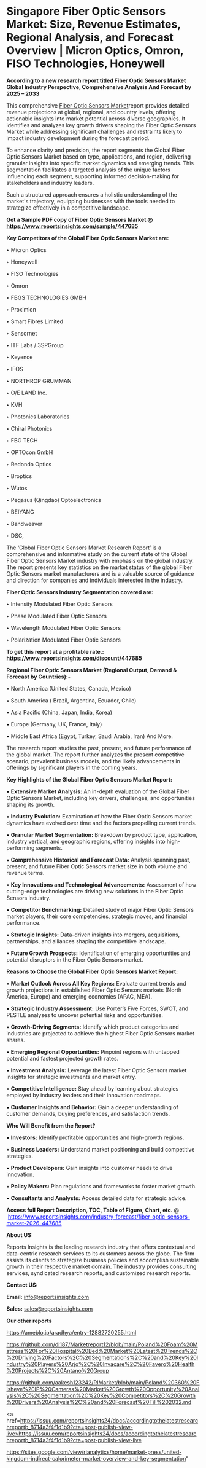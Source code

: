 # Singapore Fiber Optic Sensors Market: Size, Revenue Estimates, Regional Analysis, and Forecast Overview | Micron Optics, Omron, FISO Technologies, Honeywell

<strong>According to a new research report titled Fiber Optic Sensors Market Global Industry Perspective, Comprehensive Analysis And Forecast by 2025 – 2033</strong>

This comprehensive <a href=https://www.reportsinsights.com/sample/447685>Fiber Optic Sensors Market</a>report provides detailed revenue projections at global, regional, and country levels, offering actionable insights into market potential across diverse geographies. It identifies and analyzes key growth drivers shaping the Fiber Optic Sensors Market while addressing significant challenges and restraints likely to impact industry development during the forecast period.

To enhance clarity and precision, the report segments the Global Fiber Optic Sensors Market based on type, applications, and region, delivering granular insights into specific market dynamics and emerging trends. This segmentation facilitates a targeted analysis of the unique factors influencing each segment, supporting informed decision-making for stakeholders and industry leaders.

Such a structured approach ensures a holistic understanding of the market's trajectory, equipping businesses with the tools needed to strategize effectively in a competitive landscape.

<strong>Get a Sample PDF copy of Fiber Optic Sensors Market </strong><strong>@<a href=https://www.reportsinsights.com/sample/447685 style=color:#0000ff;> https://www.reportsinsights.com/sample/447685</a></strong></font>

<strong>Key Competitors of the Global Fiber Optic Sensors Market are:</strong>

‣ Micron Optics

‣ Honeywell

‣ FISO Technologies

‣ Omron

‣ FBGS TECHNOLOGIES GMBH

‣ Proximion

‣ Smart Fibres Limited

‣ Sensornet

‣ ITF Labs / 3SPGroup

‣ Keyence

‣ IFOS

‣ NORTHROP GRUMMAN

‣ O/E LAND Inc.

‣ KVH

‣ Photonics Laboratories

‣ Chiral Photonics

‣ FBG TECH

‣ OPTOcon GmbH

‣ Redondo Optics

‣ Broptics

‣ Wutos

‣ Pegasus (Qingdao) Optoelectronics

‣ BEIYANG

‣ Bandweaver

‣ DSC,

The ‘Global Fiber Optic Sensors Market Research Report’ is a comprehensive and informative study on the current state of the Global Fiber Optic Sensors Market industry with emphasis on the global industry. The report presents key statistics on the market status of the global Fiber Optic Sensors market manufacturers and is a valuable source of guidance and direction for companies and individuals interested in the industry.

<strong>Fiber Optic Sensors Industry Segmentation covered are:</strong>

‣ Intensity Modulated Fiber Optic Sensors

‣ Phase Modulated Fiber Optic Sensors

‣ Wavelength Modulated Fiber Optic Sensors

‣ Polarization Modulated Fiber Optic Sensors

<strong>To get this report at a profitable rate.: <a href=https://www.reportsinsights.com/discount/447685 style=color:#0000ff;>https://www.reportsinsights.com/discount/447685</a></strong></font>

<strong>Regional Fiber Optic Sensors Market (Regional Output, Demand &amp; Forecast by Countries):-</strong>

• North America (United States, Canada, Mexico)

• South America ( Brazil, Argentina, Ecuador, Chile)

• Asia Pacific (China, Japan, India, Korea)

• Europe (Germany, UK, France, Italy)

• Middle East Africa (Egypt, Turkey, Saudi Arabia, Iran) And More.

The research report studies the past, present, and future performance of the global market. The report further analyzes the present competitive scenario, prevalent business models, and the likely advancements in offerings by significant players in the coming years.

<strong>Key Highlights of the Global Fiber Optic Sensors Market Report:</strong>

• <strong>Extensive Market Analysis:</strong> An in-depth evaluation of the Global Fiber Optic Sensors Market, including key drivers, challenges, and opportunities shaping its growth.

• <strong>Industry Evolution:</strong> Examination of how the Fiber Optic Sensors market dynamics have evolved over time and the factors propelling current trends.

• <strong>Granular Market Segmentation:</strong> Breakdown by product type, application, industry vertical, and geographic regions, offering insights into high-performing segments.

• <strong>Comprehensive Historical and Forecast Data:</strong> Analysis spanning past, present, and future Fiber Optic Sensors market size in both volume and revenue terms.

• <strong>Key Innovations and Technological Advancements:</strong> Assessment of how cutting-edge technologies are driving new solutions in the Fiber Optic Sensors industry.

• <strong>Competitor Benchmarking:</strong> Detailed study of major Fiber Optic Sensors market players, their core competencies, strategic moves, and financial performance.

• <strong>Strategic Insights:</strong> Data-driven insights into mergers, acquisitions, partnerships, and alliances shaping the competitive landscape.

• <strong>Future Growth Prospects:</strong> Identification of emerging opportunities and potential disruptors in the Fiber Optic Sensors market.

<strong>Reasons to Choose the Global Fiber Optic Sensors Market Report:</strong>

• <strong>Market Outlook Across All Key Regions:</strong> Evaluate current trends and growth projections in established Fiber Optic Sensors markets (North America, Europe) and emerging economies (APAC, MEA).

• <strong>Strategic Industry Assessment:</strong> Use Porter’s Five Forces, SWOT, and PESTLE analyses to uncover potential risks and opportunities.

• <strong>Growth-Driving Segments:</strong> Identify which product categories and industries are projected to achieve the highest Fiber Optic Sensors market shares.

• <strong>Emerging Regional Opportunities:</strong> Pinpoint regions with untapped potential and fastest projected growth rates.

• <strong>Investment Analysis:</strong> Leverage the latest Fiber Optic Sensors market insights for strategic investments and market entry.

• <strong>Competitive Intelligence:</strong> Stay ahead by learning about strategies employed by industry leaders and their innovation roadmaps.

• <strong>Customer Insights and Behavior:</strong> Gain a deeper understanding of customer demands, buying preferences, and satisfaction trends.

<strong>Who Will Benefit from the Report?</strong>

• <strong>Investors:</strong> Identify profitable opportunities and high-growth regions.

• <strong>Business Leaders:</strong> Understand market positioning and build competitive strategies.

• <strong>Product Developers:</strong> Gain insights into customer needs to drive innovation.

• <strong>Policy Makers:</strong> Plan regulations and frameworks to foster market growth.

• <strong>Consultants and Analysts:</strong> Access detailed data for strategic advice.
</ul>
<strong>Access full Report Description, TOC, Table of Figure, Chart, etc. </strong>@  <a href=https://www.reportsinsights.com/industry-forecast/fiber-optic-sensors-market-2026-447685 style=color:#0000ff;>https://www.reportsinsights.com/industry-forecast/fiber-optic-sensors-market-2026-447685</a></font>

<strong><strong>About US</strong>:</strong>

Reports Insights is the leading research industry that offers contextual and data-centric research services to its customers across the globe. The firm assists its clients to strategize business policies and accomplish sustainable growth in their respective market domain. The industry provides consulting services, syndicated research reports, and customized research reports.

<strong>Contact US:</strong>

<p class=""""><b>Email:</b> <a href=mailto:info@reportsinsights.com>info@reportsinsights.com</a></p>
<p class=""""><b>Sales:</b> <a href=mailto:sales@reportsinsights.com>sales@reportsinsights.com</a></p>

<strong>Our other reports</strong>

<a href=https://ameblo.jp/aradhya/entry-12882720255.html>https://ameblo.jp/aradhya/entry-12882720255.html</a>

<a href=https://github.com/di187/Marketreport12/blob/main/Poland%20Foam%20Mattress%20For%20Hospital%20Bed%20Market%20Latest%20Trends%2C%20Driving%20Factors%2C%20Segmentations%2C%20and%20Key%20Industry%20Players%20Arjo%2C%20Invacare%2C%20Favero%20Health%20Projects%2C%20Antano%20Group>https://github.com/di187/Marketreport12/blob/main/Poland%20Foam%20Mattress%20For%20Hospital%20Bed%20Market%20Latest%20Trends%2C%20Driving%20Factors%2C%20Segmentations%2C%20and%20Key%20Industry%20Players%20Arjo%2C%20Invacare%2C%20Favero%20Health%20Projects%2C%20Antano%20Group</a>

<a href=https://github.com/aakesh123242/RIMarket/blob/main/Poland%20360%20Fisheye%20IP%20Cameras%20Market%20Growth%20Opportunity%20Analysis%2C%20Segmentation%2C%20Key%20Competitors%2C%20Growth%20Drivers%20Analysis%2C%20and%20Forecast%20Till%202032.md>https://github.com/aakesh123242/RIMarket/blob/main/Poland%20360%20Fisheye%20IP%20Cameras%20Market%20Growth%20Opportunity%20Analysis%2C%20Segmentation%2C%20Key%20Competitors%2C%20Growth%20Drivers%20Analysis%2C%20and%20Forecast%20Till%202032.md</a>

<a href=https://issuu.com/reportsinsights24/docs/accordingtothelatestresearchreportb_8714a3f4f1d1b9?cta=post-publish-view-live>https://issuu.com/reportsinsights24/docs/accordingtothelatestresearchreportb_8714a3f4f1d1b9?cta=post-publish-view-live</a>

<a href=https://sites.google.com/view/rianalytics/home/market-press/united-kingdom-indirect-calorimeter-market-overview-and-key-segmentation>https://sites.google.com/view/rianalytics/home/market-press/united-kingdom-indirect-calorimeter-market-overview-and-key-segmentation</a>"
